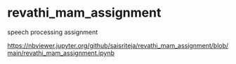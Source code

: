 # revathi_mam_assignment
speech processing assignment 

https://nbviewer.jupyter.org/github/saisriteja/revathi_mam_assignment/blob/main/revathi_mam_assignment.ipynb
